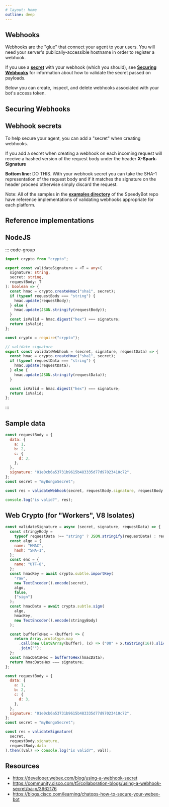 ```yaml
---
# layout: home
outline: deep
---
```


## Webhooks

Webhooks are the "glue" that connect your agent to your users. You will need
your server's publically-accessible hostname in order to register a webhook.

If you use a **[secret](https://developer.webex.com/blog/using-a-webhook-secret)** with your webhook (which you should), see **[Securing Webhooks](#securing-webhooks)** for information about how to validate the secret passed on payloads.

Below you can create, inspect, and delete webhooks associated with your bot's access token.

<TokenInput v-if="!store.state.tokenValid" />

<Blur :shouldBlur="!store.state.tokenValid">

<Webhooks> </Webhooks>

</Blur>

## Securing Webhooks

## Webhook secrets

To help secure your agent, you can add a "secret" when creating webhooks.

If you add a secret when creating a webhook on each incoming request will receive a hashed version of the request body under the header **X-Spark-Signature**

**Bottom line:** DO THIS. With your webhook secret you can take the SHA-1 representation of the request body and if it matches the signature on the header proceed otherwise simply discard the request.

Note: All of the samples in the **[examples directory](./examples/README.md)** of the SpeedyBot repo have reference implementations of validating webhooks appropriate for each platform.

## Reference implementations

## NodeJS

::: code-group

```ts [validateSignature.ts]
import crypto from "crypto";

export const validateSignature = <T = any>(
  signature: string,
  secret: string,
  requestBody: T
): boolean => {
  const hmac = crypto.createHmac("sha1", secret);
  if (typeof requestBody === "string") {
    hmac.update(requestBody);
  } else {
    hmac.update(JSON.stringify(requestBody));
  }
  const isValid = hmac.digest("hex") === signature;
  return isValid;
};
```

```js [validateWebhook.js (plain js)]
const crypto = require("crypto");

// validate signature
export const validateWebhook = (secret, signature, requestData) => {
  const hmac = crypto.createHmac("sha1", secret);
  if (typeof requestData === "string") {
    hmac.update(requestData);
  } else {
    hmac.update(JSON.stringify(requestData));
  }

  const isValid = hmac.digest("hex") === signature;
  return isValid;
};
```

:::

## Sample data

```js
const requestBody = {
  data: {
    a: 1,
    b: 2,
    c: {
      d: 3,
    },
  },
  signature: "01e0cb6a53731b9615b483335d77d97023410c72",
};
const secret = "myBongoSecret";

const res = validateWebhook(secret, requestBody.signature, requestBody.data);

console.log("is valid?", res);
```

## Web Crypto (for "Workers", V8 Isolates)

```js
const validateSignature = async (secret, signature, requestData) => {
  const stringyBody =
    typeof requestData !== "string" ? JSON.stringify(requestData) : requestData;
  const algo = {
    name: "HMAC",
    hash: "SHA-1",
  };
  const enc = {
    name: "UTF-8",
  };
  const hmacKey = await crypto.subtle.importKey(
    "raw",
    new TextEncoder().encode(secret),
    algo,
    false,
    ["sign"]
  );
  const hmacData = await crypto.subtle.sign(
    algo,
    hmacKey,
    new TextEncoder().encode(stringyBody)
  );

  const bufferToHex = (buffer) => {
    return Array.prototype.map
      .call(new Uint8Array(buffer), (x) => ("00" + x.toString(16)).slice(-2))
      .join("");
  };
  const hmacDataHex = bufferToHex(hmacData);
  return hmacDataHex === signature;
};

const requestBody = {
  data: {
    a: 1,
    b: 2,
    c: {
      d: 3,
    },
  },
  signature: "01e0cb6a53731b9615b483335d77d97023410c72",
};
const secret = "myBongoSecret";

const res = validateSignature(
  secret,
  requestBody.signature,
  requestBody.data
).then((val) => console.log("is valid?", val));
```

## Resources

- https://developer.webex.com/blog/using-a-webhook-secret
- https://community.cisco.com/t5/collaboration-blogs/using-a-webhook-secret/ba-p/3662176
- https://blogs.cisco.com/learning/chatops-how-to-secure-your-webex-bot

<script setup>
import { ref } from 'vue'
const jsonData = ref({})
const shouldBlur = ref(true)
import Webhooks from './.vitepress/components/webhooks.vue'
import Blur from './.vitepress/components/Blur.vue'
import TokenInput from './.vitepress/components/token_handler.vue'

import { useCustomStore } from "./.vitepress/util/store";
const store = useCustomStore();

</script>
